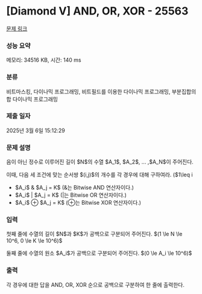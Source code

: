 # [Diamond V] AND, OR, XOR - 25563 

[문제 링크](https://www.acmicpc.net/problem/25563) 

### 성능 요약

메모리: 34516 KB, 시간: 140 ms

### 분류

비트마스킹, 다이나믹 프로그래밍, 비트필드를 이용한 다이나믹 프로그래밍, 부분집합의 합 다이나믹 프로그래밍

### 제출 일자

2025년 3월 6일 15:12:29

### 문제 설명

<p>음이 아닌 정수로 이루어진 길이 $N$의 수열 $A_1$, $A_2$, ... ,$A_N$이 주어진다.</p>

<p>이때, 다음 세 조건에 맞는 순서쌍 $(i,j)$의 개수를 각 경우에 대해 구하여라. ($1\leq i<j\leq N$)</p>

<ul>
	<li>$A_i$ & $A_j = K$ (&는 Bitwise AND 연산자이다.)</li>
	<li>$A_i$ | $A_j = K$ (|는 Bitwise OR 연산자이다.)</li>
	<li>$A_i$ ⊕ $A_j = K$ (⊕는 Bitwise XOR 연산자이다.)</li>
</ul>

### 입력 

 <p>첫째 줄에 수열의 길이 $N$과 $K$가 공백으로 구분되어 주어진다. $(1 \le N \le 10^6, 0 \le K \le 10^6)$</p>

<p>둘째 줄에 수열의 원소 $A_i$가 공백으로 구분되어 주어진다. $(0 \le A_i \le 10^6)$</p>

### 출력 

 <p>각 경우에 대한 답을 AND, OR, XOR 순으로 공백으로 구분하여 한 줄에 출력한다.</p>

